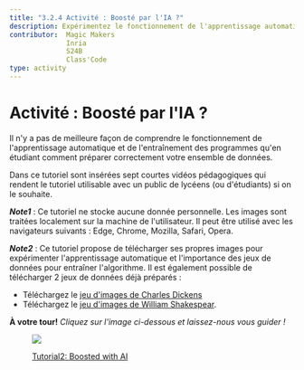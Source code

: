 ```yaml
---
title: "3.2.4 Activité : Boosté par l'IA ?"
description: Expérimentez le fonctionnement de l'apprentissage automatique et de l'entraînement des programmes et testez l'importance de jeux de données correctement préparés.
contributor:  Magic Makers
              Inria
              S24B
              Class'Code   
type: activity
---
```


# Activité : Boosté par l'IA ?
Il n'y a pas de meilleure façon de comprendre le fonctionnement de l'apprentissage automatique et de l'entraînement des programmes qu'en étudiant comment préparer correctement votre ensemble de données.

Dans ce tutoriel sont insérées sept courtes vidéos pédagogiques qui rendent le tutoriel utilisable avec un public de lycéens (ou d'étudiants) si on le souhaite.

**_Note1_** : Ce tutoriel ne stocke aucune donnée personnelle. Les images sont traitées localement sur la machine de l'utilisateur. Il peut être utilisé avec les navigateurs suivants : Edge, Chrome, Mozilla, Safari, Opera.

**_Note2_** : Ce tutoriel propose de télécharger ses propres images pour expérimenter l'apprentissage automatique et l'importance des jeux de données pour entraîner l'algorithme. Il est également possible de télécharger 2 jeux de données déjà préparés :
- Téléchargez le [jeu d'images de Charles Dickens](Images/Images-set-of-Charles-Dickens.zip)  
- Téléchargez le [jeu d'images de William Shakespear](Images/Images-set-of-William-Shakespear.zip).


**À votre tour!**
_Cliquez sur l'image ci-dessous et laissez-nous vous guider !_
 
<a href="https://pixees.fr/classcodeiai/app/tuto2/" target="_blank"><figure>
  <img src="Images/IA-M.2.1.2.png" />
  <figcaption> Tutorial2: Boosted with AI </figcaption>
</figure></a>
